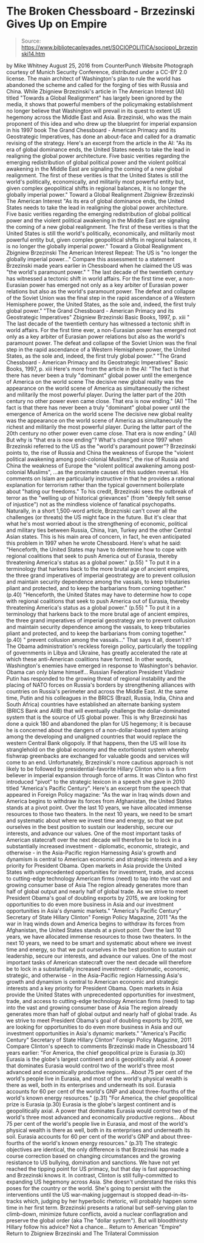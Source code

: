 # The Broken Chessboard - Brzezinski Gives Up on Empire

> Source: https://www.bibliotecapleyades.net/SOCIOPOLITICA/sociopol_brzezinski14.htm

by Mike Whitney
August 25, 2016 from CounterPunch Website
Photograph courtesy of Munich Security Conference,
distributed under a CC-BY 2.0 license.
The main architect of Washington's plan to rule the world has abandoned the scheme and called for the forging of ties with Russia and China.
While Zbigniew Brzezinski's article in The American Interest (AI) titled "Towards a Global Realignment" has largely been ignored by the media, it shows that powerful members of the policymaking establishment no longer believe that Washington will prevail in its quest to extent US hegemony across the Middle East and Asia.
Brzezinski, who was the main proponent of this idea and who drew up the blueprint for imperial expansion in his 1997 book The Grand Chessboard - American Primacy and its Geostrategic Imperatives, has done an about-face and called for a dramatic revising of the strategy.
Here's an excerpt from the article in the AI:
"As its era of global dominance ends, the United States needs to take the lead in realigning the global power architecture. Five basic verities regarding the emerging redistribution of global political power and the violent political awakening in the Middle East are signaling the coming of a new global realignment. The first of these verities is that the United States is still the world's politically, economically, and militarily most powerful entity but, given complex geopolitical shifts in regional balances, it is no longer the globally imperial power." Toward a Global Realignment Zbigniew Brzezinski The American Interest
"As its era of global dominance ends, the United States needs to take the lead in realigning the global power architecture.
Five basic verities regarding the emerging redistribution of global political power and the violent political awakening in the Middle East are signaling the coming of a new global realignment.
The first of these verities is that the United States is still the world's politically, economically, and militarily most powerful entity but, given complex geopolitical shifts in regional balances, it is no longer the globally imperial power."
Toward a Global Realignment
Zbigniew Brzezinski
The American Interest
Repeat: The US is "no longer the globally imperial power..."
Compare this assessment to a statement Brzezinski made years earlier in Chessboard when he claimed the US was "the world's paramount power."
" The last decade of the twentieth century has witnessed a tectonic shift in world affairs. For the first time ever, a non-Eurasian power has emerged not only as a key arbiter of Eurasian power relations but also as the world's paramount power. The defeat and collapse of the Soviet Union was the final step in the rapid ascendance of a Western Hemisphere power, the United States, as the sole and, indeed, the first truly global power." "The Grand Chessboard - American Primacy and its Geostrategic Imperatives" Zbigniew Brzezinski Basic Books, 1997, p. xiii
" The last decade of the twentieth century has witnessed a tectonic shift in world affairs.
For the first time ever, a non-Eurasian power has emerged not only as a key arbiter of Eurasian power relations but also as the world's paramount power.
The defeat and collapse of the Soviet Union was the final step in the rapid ascendance of a Western Hemisphere power, the United States, as the sole and, indeed, the first truly global power."
"The Grand Chessboard - American Primacy and its Geostrategic Imperatives"
Basic Books, 1997, p. xiii
Here's more from the article in the AI:
"The fact is that there has never been a truly "dominant" global power until the emergence of America on the world scene The decisive new global reality was the appearance on the world scene of America as simultaneously the richest and militarily the most powerful player. During the latter part of the 20th century no other power even came close. That era is now ending." (AI)
"The fact is that there has never been a truly "dominant" global power until the emergence of America on the world scene
The decisive new global reality was the appearance on the world scene of America as simultaneously the richest and militarily the most powerful player. During the latter part of the 20th century no other power even came close.
That era is now ending."
(AI)
But why is "that era is now ending"? What's changed since 1997 when Brzezinski referred to the US as the "world's paramount power"?
Brzezinski points to,
the rise of Russia and China the weakness of Europe the "violent political awakening among post-colonial Muslims",
the rise of Russia and China
the weakness of Europe
the "violent political awakening among post-colonial Muslims",
...as the proximate causes of this sudden reversal.
His comments on Islam are particularly instructive in that he provides a rational explanation for terrorism rather than the typical government boilerplate about "hating our freedoms."
To his credit, Brzezinski sees the outbreak of terror as the "welling up of historical grievances" (from "deeply felt sense of injustice") not as the mindless violence of fanatical psychopaths.
Naturally, in a short 1,500-word article, Brzezniski can't cover all the challenges (or threats) the US might face in the future.
But it's clear that what he's most worried about is the strengthening of economic, political and military ties between Russia, China, Iran, Turkey and the other Central Asian states.
This is his main area of concern, in fact, he even anticipated this problem in 1997 when he wrote Chessboard.
Here's what he said:
"Henceforth, the United States may have to determine how to cope with regional coalitions that seek to push America out of Eurasia, thereby threatening America's status as a global power." (p.55) " To put it in a terminology that harkens back to the more brutal age of ancient empires, the three grand imperatives of imperial geostrategy are to prevent collusion and maintain security dependence among the vassals, to keep tributaries pliant and protected, and to keep the barbarians from coming together." (p.40)
"Henceforth, the United States may have to determine how to cope with regional coalitions that seek to push America out of Eurasia, thereby threatening America's status as a global power."
(p.55)
" To put it in a terminology that harkens back to the more brutal age of ancient empires, the three grand imperatives of imperial geostrategy are to prevent collusion and maintain security dependence among the vassals, to keep tributaries pliant and protected, and to keep the barbarians from coming together."
(p.40)
" prevent collusion among the vassals..." That says it all, doesn't it?
The Obama administration's reckless foreign policy, particularly the toppling of governments in Libya and Ukraine, has greatly accelerated the rate at which these anti-American coalitions have formed.
In other words, Washington's enemies have emerged in response to Washington's behavior. Obama can only blame himself...
Russian Federation President Vladimir Putin has responded to the growing threat of regional instability and the placing of NATO forces on Russia's borders by strengthening alliances with countries on Russia's perimeter and across the Middle East.
At the same time, Putin and his colleagues in the BRICS (Brazil, Russia, India, China and South Africa) countries have established an alternate banking system (BRICS Bank and AIIB) that will eventually challenge the dollar-dominated system that is the source of US global power.
This is why Brzezinski has done a quick 180 and abandoned the plan for US hegemony; it is because he is concerned about the dangers of a non-dollar-based system arising among the developing and unaligned countries that would replace the western Central Bank oligopoly.
If that happens, then the US will lose its stranglehold on the global economy and the extortionist system whereby fishwrap greenbacks are exchanged for valuable goods and services will come to an end.
Unfortunately, Brzezinski's more cautious approach is not likely to be followed by presidential-favorite Hillary Clinton who is a firm believer in imperial expansion through force of arms.
It was Clinton who first introduced "pivot" to the strategic lexicon in a speech she gave in 2010 titled "America's Pacific Century".
Here's an excerpt from the speech that appeared in Foreign Policy magazine:
"As the war in Iraq winds down and America begins to withdraw its forces from Afghanistan, the United States stands at a pivot point. Over the last 10 years, we have allocated immense resources to those two theaters. In the next 10 years, we need to be smart and systematic about where we invest time and energy, so that we put ourselves in the best position to sustain our leadership, secure our interests, and advance our values. One of the most important tasks of American statecraft over the next decade will therefore be to lock in a substantially increased investment - diplomatic, economic, strategic, and otherwise - in the Asia-Pacific region Harnessing Asia's growth and dynamism is central to American economic and strategic interests and a key priority for President Obama. Open markets in Asia provide the United States with unprecedented opportunities for investment, trade, and access to cutting-edge technology American firms (need) to tap into the vast and growing consumer base of Asia The region already generates more than half of global output and nearly half of global trade. As we strive to meet President Obama's goal of doubling exports by 2015, we are looking for opportunities to do even more business in Asia and our investment opportunities in Asia's dynamic markets." "America's Pacific Century" Secretary of State Hillary Clinton" Foreign Policy Magazine, 2011
"As the war in Iraq winds down and America begins to withdraw its forces from Afghanistan, the United States stands at a pivot point.
Over the last 10 years, we have allocated immense resources to those two theaters. In the next 10 years, we need to be smart and systematic about where we invest time and energy, so that we put ourselves in the best position to sustain our leadership, secure our interests, and advance our values.
One of the most important tasks of American statecraft over the next decade will therefore be to lock in a substantially increased investment - diplomatic, economic, strategic, and otherwise - in the Asia-Pacific region
Harnessing Asia's growth and dynamism is central to American economic and strategic interests and a key priority for President Obama. Open markets in Asia provide the United States with unprecedented opportunities for investment, trade, and access to cutting-edge technology
American firms (need) to tap into the vast and growing consumer base of Asia The region already generates more than half of global output and nearly half of global trade.
As we strive to meet President Obama's goal of doubling exports by 2015, we are looking for opportunities to do even more business in Asia and our investment opportunities in Asia's dynamic markets."
"America's Pacific Century"
Secretary of State Hillary Clinton"
Foreign Policy Magazine, 2011
Compare Clinton's speech to comments Brzezinski made in Chessboard 14 years earlier:
"For America, the chief geopolitical prize is Eurasia (p.30) Eurasia is the globe's largest continent and is geopolitically axial. A power that dominates Eurasia would control two of the world's three most advanced and economically productive regions... About 75 per cent of the world's people live in Eurasia, and most of the world's physical wealth is there as well, both in its enterprises and underneath its soil. Eurasia accounts for 60 per cent of the world's GNP and about three-fourths of the world's known energy resources." (p.31)
"For America, the chief geopolitical prize is Eurasia
(p.30)
Eurasia is the globe's largest continent and is geopolitically axial. A power that dominates Eurasia would control two of the world's three most advanced and economically productive regions...
About 75 per cent of the world's people live in Eurasia, and most of the world's physical wealth is there as well, both in its enterprises and underneath its soil.
Eurasia accounts for 60 per cent of the world's GNP and about three-fourths of the world's known energy resources."
(p.31)
The strategic objectives are identical, the only difference is that Brzezinski has made a course correction based on changing circumstances and the growing resistance to US bullying, domination and sanctions.
We have not yet reached the tipping point for US primacy, but that day is fast approaching and Brzezinski knows it.
In contrast, Clinton is still fully-committed to expanding US hegemony across Asia.
She doesn't understand the risks this poses for the country or the world. She's going to persist with the interventions until the US war-making juggernaut is stopped dead-in-its-tracks which, judging by her hyperbolic rhetoric, will probably happen some time in her first term.
Brzezinski presents a rational but self-serving plan to climb-down, minimize future conflicts, avoid a nuclear conflagration and preserve the global order (aka The "dollar system").
But will bloodthirsty Hillary follow his advice?
Not a chance...
Return to American "Empire"
Return to Zbigniew Brzezinski and The Trilateral Commission
